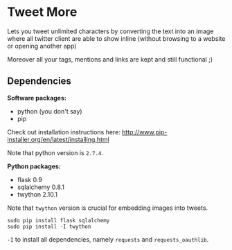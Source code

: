 Tweet More
==========

Lets you tweet unlimited characters by converting the text into an image where all twitter client are able to show inline (without browsing to a website or opening another app)

Moreover all your tags, mentions and links are kept and still functional ;)

Dependencies
------------

**Software packages:**

* python (you don't say)
* pip

Check out installation instructions here: http://www.pip-installer.org/en/latest/installing.html

Note that python version is `2.7.4`.

**Python packages:**

* flask 0.9
* sqlalchemy 0.8.1
* twython 2.10.1

Note that `twython` version is crucial for embedding images into tweets. 

```
sudo pip install flask sqlalchemy
sudo pip install -I twython
```

`-I` to install all dependencies, namely `requests` and `requests_oauthlib`.